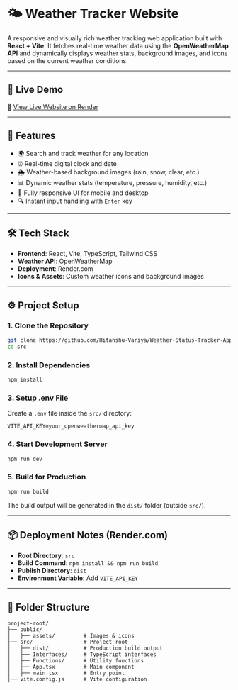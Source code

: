 # 🌤️ Weather Tracker Website

A responsive and visually rich weather tracking web application built with **React + Vite**. It fetches real-time weather data using the **OpenWeatherMap API** and dynamically displays weather stats, background images, and icons based on the current weather conditions.

---

## 🚀 Live Demo

🔗 [View Live Website on Render](https://weather-status-tracker.onrender.com)

---

## 📸 Features

- 🌍 Search and track weather for any location
- ⏰ Real-time digital clock and date
- 🌦️ Weather-based background images (rain, snow, clear, etc.)
- 📊 Dynamic weather stats (temperature, pressure, humidity, etc.)
- 📱 Fully responsive UI for mobile and desktop
- 🔍 Instant input handling with `Enter` key

---

## 🛠️ Tech Stack

- **Frontend**: React, Vite, TypeScript, Tailwind CSS
- **Weather API**: OpenWeatherMap
- **Deployment**: Render.com
- **Icons & Assets**: Custom weather icons and background images

---

## ⚙️ Project Setup

### 1. Clone the Repository

```bash
git clone https://github.com/Hitanshu-Variya/Weather-Status-Tracker-App.git
cd src
```

### 2. Install Dependencies

```bash
npm install
```

### 3. Setup .env File

Create a `.env` file inside the `src/` directory:

```env
VITE_API_KEY=your_openweathermap_api_key
```

### 4. Start Development Server

```bash
npm run dev
```

### 5. Build for Production

```bash
npm run build
```

The build output will be generated in the `dist/` folder (outside `src/`).

---

## 📦 Deployment Notes (Render.com)

- **Root Directory**: `src`
- **Build Command**: `npm install && npm run build`
- **Publish Directory**: `dist`
- **Environment Variable**: Add `VITE_API_KEY`

---

## 📁 Folder Structure

```
project-root/
├── public/   
│   ├── assets/         # Images & icons         
├── src/                # Project root
│   ├── dist/           # Production build output
│   ├── Interfaces/     # TypeScript interfaces
│   ├── Functions/      # Utility functions
│   ├── App.tsx         # Main component
│   ├── main.tsx        # Entry point
│── vite.config.js      # Vite configuration
```

